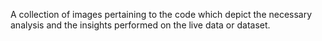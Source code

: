 A collection of images pertaining to the code which depict the necessary analysis and the insights performed on the live data or dataset.
